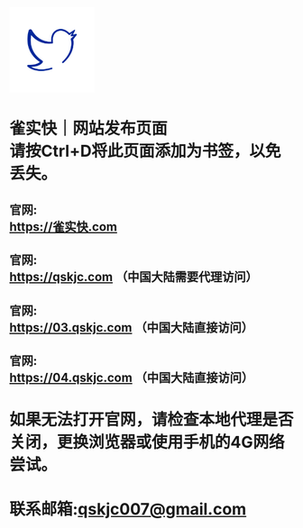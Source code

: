 <img src="https://github.com/qskjc007/url/blob/main/(qsklogo).png" width="30%" height="30%" style="text-align:center;">

# 雀实快｜网站发布页面<br>请按Ctrl+D将此页面添加为书签，以免丢失。

## 官网: <br> https://雀实快.com

## 官网: <br> https://qskjc.com （中国大陆需要代理访问）

## 官网: <br> https://03.qskjc.com （中国大陆直接访问）

## 官网: <br> https://04.qskjc.com （中国大陆直接访问）


# 如果无法打开官网，请检查本地代理是否关闭，更换浏览器或使用手机的4G网络尝试。

# 联系邮箱:qskjc007@gmail.com
